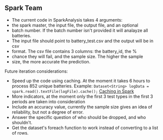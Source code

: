 ## Spark Team
* The current code in SparkAnalysis takes 4 arguments:
* the spark master, the input file, the output file, and an optional
* batch number. If the batch number isn't provided it will analayze all batteries.
* The input file should point to battery_test.csv and the output will be in csv
* format. The csv file contains 3 columns: the battery_id, the %
* chance they will fail, and the sample size. The higher the sample
* size, the more accurate the prediction.

Future iteration considerations:
- Speed up the code using caching. At the moment it takes 6 hours to process 852 unique 
batteries. Example: `Dataset<String> logData = spark.read().textFile(logFile).cache();` [Caching in Spark](https://spark.apache.org/docs/latest/quick-start.html#caching)
- More indicators, at the moment only the first 3 test types in the first 3
periods are taken into consideration
- Include an accuracy value, currently the sample size gives an idea of reliability, but not a degree of error.
- Answer the specific question of who should be dropped, and who shouldn't.
- Get the dataset's foreach function to work instead of converting to a list
of rows.

